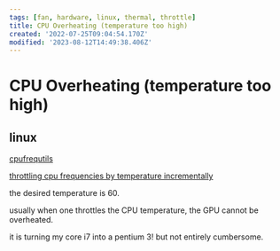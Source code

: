 ```yaml
---
tags: [fan, hardware, linux, thermal, throttle]
title: CPU Overheating (temperature too high)
created: '2022-07-25T09:04:54.170Z'
modified: '2023-08-12T14:49:38.406Z'
---
```


# CPU Overheating (temperature too high)

## linux

[cpufrequtils]()

[throttling cpu frequencies by temperature incrementally](https://github.com/Sepero/temp-throttle)

the desired temperature is 60.

usually when one throttles the CPU temperature, the GPU cannot be overheated.

it is turning my core i7 into a pentium 3! but not entirely cumbersome.
